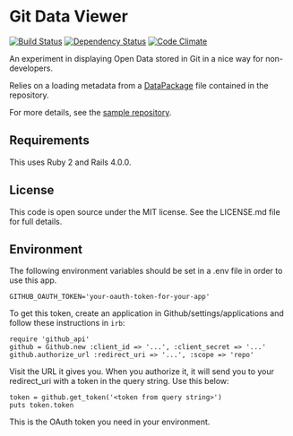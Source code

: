 # Git Data Viewer

[![Build Status](http://jenkins.theodi.org/job/git-data-viewer-master/badge/icon)](http://jenkins.theodi.org/job/git-data-viewer-master/)
[![Dependency Status](https://gemnasium.com/theodi/git-data-viewer.png)](https://gemnasium.com/theodi/git-data-viewer)
[![Code Climate](https://codeclimate.com/github/theodi/git-data-viewer.png)](https://codeclimate.com/github/theodi/git-data-viewer)

An experiment in displaying Open Data stored in Git in a nice way for non-developers.

Relies on a loading metadata from a [DataPackage](http://www.dataprotocols.org/en/latest/data-packages.html) file contained in the repository.

For more details, see the [sample repository](https://github.com/theodi/github-viewer-test-data).

Requirements
------------

This uses Ruby 2 and Rails 4.0.0.

License
-------

This code is open source under the MIT license. See the LICENSE.md file for 
full details.

Environment
-----------

The following environment variables should be set in a .env file in order to use this app.

    GITHUB_OAUTH_TOKEN='your-oauth-token-for-your-app'
    
To get this token, create an application in Github/settings/applications and follow these instructions in ```irb```:

    require 'github_api'
    github = Github.new :client_id => '...', :client_secret => '...'
    github.authorize_url :redirect_uri => '...', :scope => 'repo'

Visit the URL it gives you. When you authorize it, it will send you to your redirect_uri with a token in the query string. Use this below:

    token = github.get_token('<token from query string>')
    puts token.token

This is the OAuth token you need in your environment.
